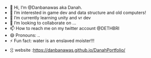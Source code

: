- 👋 Hi, I’m @Danbanawas aka Danah.
- 👀 I’m interested in game dev and data structure and old computers!
- 🌱 I’m currently learning unity and vr dev
- 💞️ I’m looking to collaborate on ...
- 📫 How to reach me on my twitter account @DETHBRI
- 😄 Pronouns: ..
- ⚡ Fun fact: water is an enslaved moister!!!
- 𒌐 website :https://danbanawas.github.io/DanahPortfolio/

<!---
Danbanawas/Danbanawas Danah Banawas is a ✨ special ✨ repository because its `README.md` (this file) appears on your GitHub profile.
You can click the Preview link to take a look at your changes.
--->

